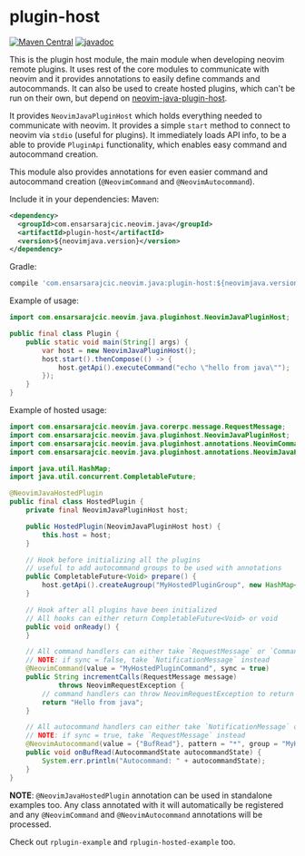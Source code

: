 # plugin-host

[![Maven Central](https://maven-badges.herokuapp.com/maven-central/com.ensarsarajcic.neovim.java/core-rpc/badge.svg)](https://maven-badges.herokuapp.com/maven-central/com.ensarsarajcic.neovim.java/plugin-host)
[![javadoc](https://javadoc.io/badge2/com.ensarsarajcic.neovim.java/core-rpc/javadoc.svg)](https://javadoc.io/doc/com.ensarsarajcic.neovim.java/plugin-host)

This is the plugin host module, the main module when developing neovim remote plugins. It uses rest of the core modules to communicate with neovim and it provides annotations to easily define commands and autocommands. It can also be used to create hosted plugins, which can't be run on their own, but depend on [neovim-java-plugin-host](https://codeberg.org/neovim-java/neovim-java-plugin-host).

It provides `NeovimJavaPluginHost` which holds everything needed to communicate with neovim. It provides a simple `start` method to connect to neovim via `stdio` (useful for plugins). It immediately loads API info, to be a able to provide `PluginApi` functionality, which enables easy command and autocommand creation.

This module also provides annotations for even easier command and autocommand creation (`@NeovimCommand` and `@NeovimAutocommand`).

Include it in your dependencies:
Maven:
```xml
<dependency>
  <groupId>com.ensarsarajcic.neovim.java</groupId>
  <artifactId>plugin-host</artifactId>
  <version>${neovimjava.version}</version>
</dependency>
```
Gradle:
```groovy
compile 'com.ensarsarajcic.neovim.java:plugin-host:${neovimjava.version}'
```

Example of usage:

```java
import com.ensarsarajcic.neovim.java.pluginhost.NeovimJavaPluginHost;

public final class Plugin {
    public static void main(String[] args) {
        var host = new NeovimJavaPluginHost();
        host.start().thenCompose(() -> {
            host.getApi().executeCommand("echo \"hello from java\"");
        });
    }
}
```

Example of hosted usage:

```java
import com.ensarsarajcic.neovim.java.corerpc.message.RequestMessage;
import com.ensarsarajcic.neovim.java.pluginhost.NeovimJavaPluginHost;
import com.ensarsarajcic.neovim.java.pluginhost.annotations.NeovimCommand;
import com.ensarsarajcic.neovim.java.pluginhost.annotations.NeovimJavaHostedPlugin;

import java.util.HashMap;
import java.util.concurrent.CompletableFuture;

@NeovimJavaHostedPlugin
public final class HostedPlugin {
    private final NeovimJavaPluginHost host;

    public HostedPlugin(NeovimJavaPluginHost host) {
        this.host = host;
    }

    // Hook before initializing all the plugins
    // useful to add autocommand groups to be used with annotations
    public CompletableFuture<Void> prepare() {
        host.getApi().createAugroup("MyHostedPluginGroup", new HashMap<>());
    }

    // Hook after all plugins have been initialized
    // All hooks can either return CompletableFuture<Void> or void
    public void onReady() {
    }

    // All command handlers can either take `RequestMessage` or `CommandState`
    // NOTE: if sync = false, take `NotificationMessage` instead
    @NeovimCommand(value = "MyHostedPluginCommand", sync = true)
    public String incrementCalls(RequestMessage message)
            throws NeovimRequestException {
        // command handlers can throw NeovimRequestException to return error to neovim
        return "Hello from java";
    }

    // All autocommand handlers can either take `NotificationMessage` or `AutocommandState`
    // NOTE: if sync = true, take `RequestMessage` instead
    @NeovimAutocommand(value = {"BufRead"}, pattern = "*", group = "MyHostedPluginGroup")
    public void onBufRead(AutocommandState autocommandState) {
        System.err.println("Autocommand: " + autocommandState);
    }
}
```

**NOTE**: `@NeovimJavaHostedPlugin` annotation can be used in standalone examples too. Any class annotated with it will automatically be registered and any `@NeovimCommand` and `@NeovimAutocommand` annotations will be processed.

Check out `rplugin-example` and `rplugin-hosted-example` too.
